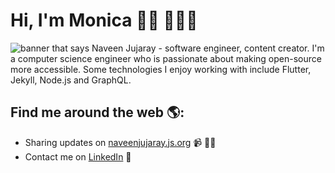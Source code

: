 # Hi, I'm Monica 👋🏾 👩🏾‍💻

<img src="https://raw.githubusercontent.com/M0nica/M0nica/master/gh-header-image-cropped.png" alt="banner that says Naveen Jujaray - software engineer, content creator.">
I'm a computer science engineer who is passionate about making open-source more accessible. Some technologies I enjoy working with include Flutter, Jekyll, Node.js and GraphQL.


## Find me around the web 🌎:
- Sharing updates on <a href="https://naveenjujaray.js.org">naveenjujaray.js.org</a> 📹 ✍🏾
- Contact me on <a href="https://www.linkedin.com/in/naveenjujaray/">LinkedIn</a> 💼
